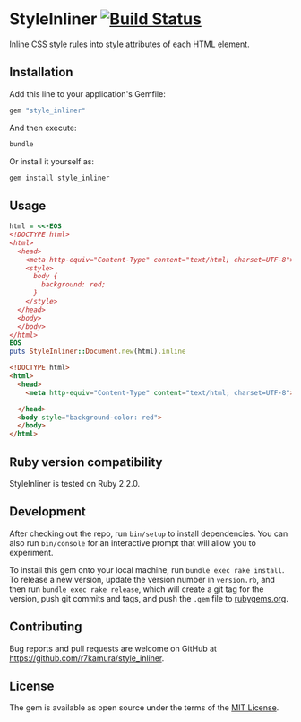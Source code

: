 # StyleInliner [![Build Status](https://travis-ci.org/r7kamura/style_inliner.svg?branch=master)](https://travis-ci.org/r7kamura/style_inliner)
Inline CSS style rules into style attributes of each HTML element.

## Installation

Add this line to your application's Gemfile:

```ruby
gem "style_inliner"
```

And then execute:

```sh
bundle
```

Or install it yourself as:

```sh
gem install style_inliner
```

## Usage

```rb
html = <<-EOS
<!DOCTYPE html>
<html>
  <head>
    <meta http-equiv="Content-Type" content="text/html; charset=UTF-8">
    <style>
      body {
        background: red;
      }
    </style>
  </head>
  <body>
  </body>
</html>
EOS
puts StyleInliner::Document.new(html).inline
```

```html
<!DOCTYPE html>
<html>
  <head>
    <meta http-equiv="Content-Type" content="text/html; charset=UTF-8">

  </head>
  <body style="background-color: red">
  </body>
</html>
```

## Ruby version compatibility
StyleInliner is tested on Ruby 2.2.0.

## Development

After checking out the repo, run `bin/setup` to install dependencies. You can also run `bin/console` for an interactive prompt that will allow you to experiment.

To install this gem onto your local machine, run `bundle exec rake install`. To release a new version, update the version number in `version.rb`, and then run `bundle exec rake release`, which will create a git tag for the version, push git commits and tags, and push the `.gem` file to [rubygems.org](https://rubygems.org).

## Contributing

Bug reports and pull requests are welcome on GitHub at https://github.com/r7kamura/style_inliner.

## License

The gem is available as open source under the terms of the [MIT License](http://opensource.org/licenses/MIT).
